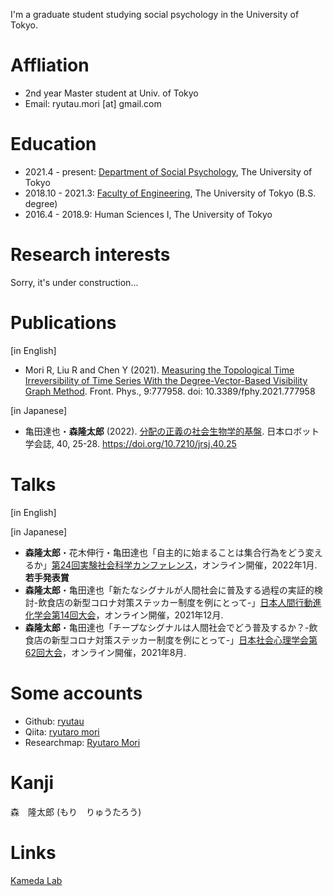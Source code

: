 I'm a graduate student studying social psychology in the University of Tokyo.

# Affliation
- 2nd year Master student at Univ. of Tokyo
- Email: ryutau.mori [at] gmail.com

# Education
- 2021.4 - present: [Department of Social Psychology](http://www.utokyo-socpsy.com/index.html), The University of Tokyo
- 2018.10 - 2021.3: [Faculty of Engineering](https://www.si.t.u-tokyo.ac.jp/course/sdm/), The University of Tokyo (B.S. degree)
- 2016.4 - 2018.9: Human Sciences I, The University of Tokyo

# Research interests
Sorry, it's under construction...

# Publications
[in English]
- Mori R, Liu R and Chen Y (2021). [Measuring the Topological Time Irreversibility of Time Series With the Degree-Vector-Based Visibility Graph Method](https://www.frontiersin.org/articles/10.3389/fphy.2021.777958/full). Front. Phys., 9:777958. doi: 10.3389/fphy.2021.777958

[in Japanese]
- 亀田達也・**森隆太郎** (2022). [分配の正義の社会生物学的基盤](https://www.jstage.jst.go.jp/article/jrsj/40/1/40_40_25/_article/-char/ja/). 日本ロボット学会誌, 40, 25-28. https://doi.org/10.7210/jrsj.40.25

# Talks
[in English]

[in Japanese]
- **森隆太郎**・花木伸行・亀田達也「自主的に始まることは集合行為をどう変えるか」[第24回実験社会科学カンファレンス](https://sites.google.com/view/ess24/)，オンライン開催，2022年1月. **若手発表賞**
- **森隆太郎**・亀田達也「新たなシグナルが人間社会に普及する過程の実証的検討-飲食店の新型コロナ対策ステッカー制度を例にとって-」[日本人間行動進化学会第14回大会](https://sites.google.com/hbesj.org/hbes-j2021online/home)，オンライン開催，2021年12月.
- **森隆太郎**・亀田達也「チープなシグナルは人間社会でどう普及するか？-飲食店の新型コロナ対策ステッカー制度を例にとって-」[日本社会心理学会第62回大会](https://www.socialpsychology.jp/conf2021/)，オンライン開催，2021年8月.

# Some accounts
- Github: [ryutau](https://github.com/ryutau)
- Qiita: [ryutaro mori](https://qiita.com/ryutau)
- Researchmap: [Ryutaro Mori](https://researchmap.jp/ryutaromori)

# Kanji

森　隆太郎 (もり　りゅうたろう)

# Links
[Kameda Lab](http://www.tatsuyakameda.com/)
